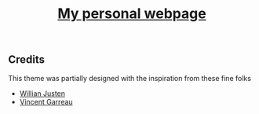 <h1 align="center">
  <a href="https://dfarone02.github.io/">My personal webpage</a>
  <br>
  <br>
</h1>

## Credits

This theme was partially designed with the inspiration from these fine folks
- [Willian Justen](https://github.com/willianjusten/will-jekyll-template)
- [Vincent Garreau](https://github.com/VincentGarreau/particles.js/)
